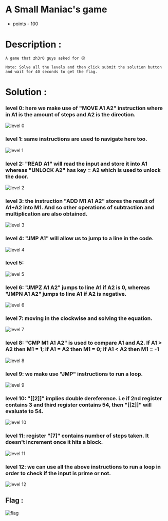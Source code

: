 # A Small Maniac's game

* points - 100

# Description :
```
A game that zh3r0 guys asked for 😥

Note: Solve all the levels and then click submit the solution button and wait for 40 seconds to get the flag. 
```

# Solution :

### level 0: here we make use of "MOVE A1 A2" instruction where in A1 is the amount of steps and A2 is the direction.

![level 0](https://github.com/shravya-bhaskara/CTF-s/blob/main/pwn/zh3r0CTF/level%200.png)

### level 1: same instructions are used to navigate here too. 

![level 1](https://github.com/shravya-bhaskara/CTF-s/blob/main/pwn/zh3r0CTF/level%201.png)

### level 2: "READ A1" will read the input and store it into A1 whereas "UNLOCK A2" has key = A2 which is used to unlock the door. 

![level 2](https://github.com/shravya-bhaskara/CTF-s/blob/main/pwn/zh3r0CTF/level%202.png)

### level 3: the instruction "ADD M1 A1 A2" stores the result of A1+A2 into M1. And so other operations of subtraction and multiplication are also obtained.

![level 3](https://github.com/shravya-bhaskara/CTF-s/blob/main/pwn/zh3r0CTF/level%203.png)

### level 4: "JMP A1" will allow us to jump to a line in the code.

![level 4](https://github.com/shravya-bhaskara/CTF-s/blob/main/pwn/zh3r0CTF/level%204.png)

### level 5: 

![level 5](https://github.com/shravya-bhaskara/CTF-s/blob/main/pwn/zh3r0CTF/level%205.png)

### level 6: "JMPZ A1 A2" jumps to line A1 if A2 is 0, whereas "JMPN A1 A2" jumps to line A1 if A2 is negative.

![level 6](https://github.com/shravya-bhaskara/CTF-s/blob/main/pwn/zh3r0CTF/level%206.png)

### level 7: moving in the clockwise and solving the equation.

![level 7](https://github.com/shravya-bhaskara/CTF-s/blob/main/zh3r0CTF/level%207.png)

### level 8: "CMP M1 A1 A2" is used to compare A1 and A2. If A1 > A2 then M1 = 1; if A1 = A2 then M1 = 0; if A1 < A2 then M1 = -1

![level 8](https://github.com/shravya-bhaskara/CTF-s/blob/main/pwn/zh3r0CTF/level%208.png)

### level 9: we make use "JMP" instructions to run a loop.

![level 9](https://github.com/shravya-bhaskara/CTF-s/blob/main/pwn/zh3r0CTF/level%209.png)

### level 10: "[[2]]" implies double dereference. i.e if 2nd register contains 3 and third register contains 54, then "[[2]]" will evaluate to 54.

![level 10](https://github.com/shravya-bhaskara/CTF-s/blob/main/pwn/zh3r0CTF/level%2010.png)

### level 11: register "[7]" contains number of steps taken. It doesn't increment once it hits a block.

![level 11](https://github.com/shravya-bhaskara/CTF-s/blob/main/pwn/zh3r0CTF/level%2011.png)

### level 12: we can use all the above instructions to run a loop in order to check if the input is prime or not. 

![level 12](https://github.com/shravya-bhaskara/CTF-s/blob/main/pwn/zh3r0CTF/level%2012.png)

## Flag :

![flag](https://github.com/shravya-bhaskara/CTF-s/blob/main/pwn/zh3r0CTF/flag.png)


